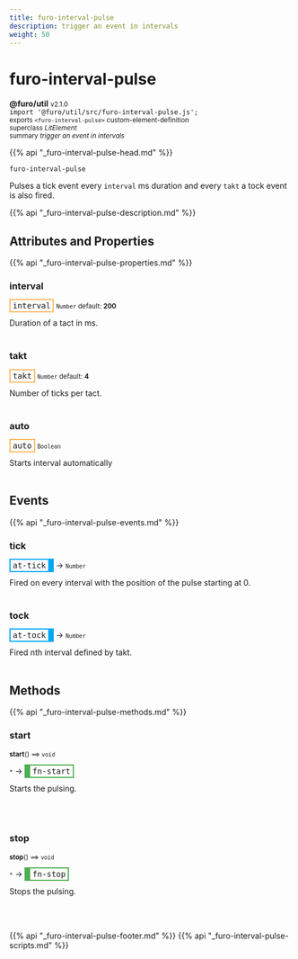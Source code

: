 ```yaml
---
title: furo-interval-pulse
description: trigger an event in intervals
weight: 50
---
```


# furo-interval-pulse
**@furo/util** <small>v2.1.0</small>
<br>`import '@furo/util/src/furo-interval-pulse.js';`<small>
<br>exports `<furo-interval-pulse>` custom-element-definition
<br>superclass *LitElement*</small>
<br><small>summary *trigger an event in intervals*</small>

{{% api "_furo-interval-pulse-head.md" %}}

`furo-interval-pulse`

Pulses a tick event every `interval` ms duration and every `takt` a tock event is also fired.

{{% api "_furo-interval-pulse-description.md" %}}


## Attributes and Properties
{{% api "_furo-interval-pulse-properties.md" %}}





### **interval**

<span  style="border-width:2px; border-style: solid;border-color:  rgb(255, 182, 91);font-family:monospace; padding:2px 4px;">interval</span>
<small>`Number` default: **200**</small>

Duration of a tact in ms.
<br><br>

### **takt**

<span  style="border-width:2px; border-style: solid;border-color:  rgb(255, 182, 91);font-family:monospace; padding:2px 4px;">takt</span>
<small>`Number` default: **4**</small>

Number of ticks per tact.
<br><br>

### **auto**

<span  style="border-width:2px; border-style: solid;border-color:  rgb(255, 182, 91);font-family:monospace; padding:2px 4px;">auto</span>
<small>`Boolean` </small>

Starts interval automatically
<br><br>
## Events
{{% api "_furo-interval-pulse-events.md" %}}

### **tick**
<span  style="border-width:2px 10px 2px 2px; border-style: solid;border-color:  rgb(2, 168, 244);font-family:monospace; padding:2px 4px;">at-tick</span>
→ <small>`Number`</small>

Fired on every interval with the position of the pulse starting at 0.
<br><br>
### **tock**
<span  style="border-width:2px 10px 2px 2px; border-style: solid;border-color:  rgb(2, 168, 244);font-family:monospace; padding:2px 4px;">at-tock</span>
→ <small>`Number`</small>

Fired nth interval defined by takt.
<br><br>

## Methods
{{% api "_furo-interval-pulse-methods.md" %}}


### **start**
<small>**start**() ⟹ `void`</small>

<small>`*`</small> →
<span  style="border-width:2px 2px 2px 10px; border-style: solid;border-color:  rgb(76, 175, 80);font-family:monospace; padding:2px 4px;">fn-start</span>

Starts the pulsing.

<br><br>

### **stop**
<small>**stop**() ⟹ `void`</small>

<small>`*`</small> →
<span  style="border-width:2px 2px 2px 10px; border-style: solid;border-color:  rgb(76, 175, 80);font-family:monospace; padding:2px 4px;">fn-stop</span>

Stops the pulsing.

<br><br>







{{% api "_furo-interval-pulse-footer.md" %}}
{{% api "_furo-interval-pulse-scripts.md" %}}
